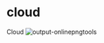 # cloud
Cloud
![output-onlinepngtools](https://user-images.githubusercontent.com/69728770/231290741-90e5ea72-fc7d-4766-986f-67c0ace91cf5.png)
